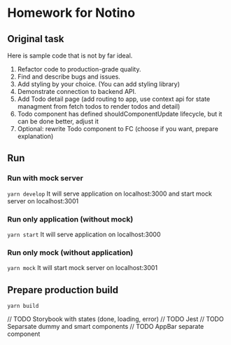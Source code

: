 # Homework for Notino
## Original task
Here is sample code that is not by far ideal.

1. Refactor code to production-grade quality.
2. Find and describe bugs and issues.
3. Add styling by your choice. (You can add styling library)
4. Demonstrate connection to backend API.
5. Add Todo detail page (add routing to app, use context api for state managment from fetch todos to render todos and detail)
6. Todo component has defined shouldComponentUpdate lifecycle, but it can be done better, adjust it
7. Optional: rewrite Todo component to FC (choose if you want, prepare explanation)

## Run
### Run with mock server
`yarn develop`
It will serve application on localhost:3000 and start mock server on localhost:3001
### Run only application (without mock)
`yarn start`
It will serve application on localhost:3000
### Run only mock (without application)
`yarn mock`
It will start mock server on localhost:3001

## Prepare production build
`yarn build`

// TODO Storybook with states (done, loading, error)
// TODO Jest
// TODO Separsate dummy and smart components 
// TODO AppBar separate component